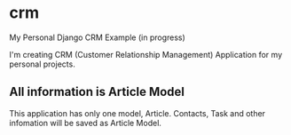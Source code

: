 # crm
My Personal Django CRM Example (in progress)

I'm creating CRM (Customer Relationship Management) Application for my personal projects.

## All information is Article Model

This application has only one model, Article. Contacts, Task and other infomation will be saved as Article Model.
